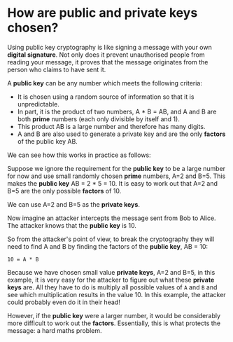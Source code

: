 # How are public and private keys chosen?

Using public key cryptography is like signing a message with your own __digital signature__. Not only does it prevent unauthorised people from reading your message, it proves that the message originates from the person who claims to have sent it.

A **public key** can be any number which meets the following criteria:

- It is chosen using a random source of information so that it is unpredictable.
- In part, it is the product of two numbers, A * B = AB, and A and B are both **prime** numbers (each only divisible by itself and 1).
- This product AB is a large number and therefore has many digits.
- A and B are also used to generate a private key and are the only **factors** of the public key AB.

We can see how this works in practice as follows:

Suppose we ignore the requirement for the **public key** to be a large number for now and use small randomly chosen **prime** numbers, A=2 and B=5. This makes the **public key** AB = 2 * 5 = 10. It is easy to work out that A=2 and B=5 are the only possible **factors** of 10.

We can use A=2 and B=5 as the **private keys**.

Now imagine an attacker intercepts the message sent from Bob to Alice. The attacker knows that the **public key** is 10.

So from the attacker's point of view, to break the cryptography they will need to find A and B by finding the factors of the **public key**, AB = 10:

```
10 = A * B
```

Because we have chosen small value **private keys**, A=2 and B=5, in this example, it is very easy for the attacker to figure out what these **private keys** are. All they have to do is multiply all possible values of `A` and `B` and see which multiplication results in the value 10. In this example, the attacker could probably even do it in their head!

However, if the **public key** were a larger number, it would be considerably more difficult to work out the **factors**. Essentially, this is what protects the message: a hard maths problem.
